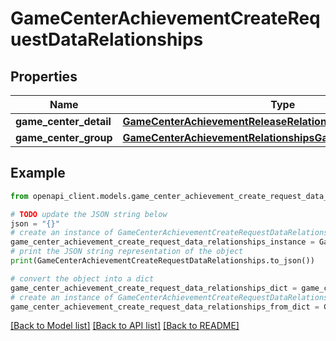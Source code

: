 # GameCenterAchievementCreateRequestDataRelationships


## Properties

Name | Type | Description | Notes
------------ | ------------- | ------------- | -------------
**game_center_detail** | [**GameCenterAchievementReleaseRelationshipsGameCenterDetail**](GameCenterAchievementReleaseRelationshipsGameCenterDetail.md) |  | [optional] 
**game_center_group** | [**GameCenterAchievementRelationshipsGameCenterGroup**](GameCenterAchievementRelationshipsGameCenterGroup.md) |  | [optional] 

## Example

```python
from openapi_client.models.game_center_achievement_create_request_data_relationships import GameCenterAchievementCreateRequestDataRelationships

# TODO update the JSON string below
json = "{}"
# create an instance of GameCenterAchievementCreateRequestDataRelationships from a JSON string
game_center_achievement_create_request_data_relationships_instance = GameCenterAchievementCreateRequestDataRelationships.from_json(json)
# print the JSON string representation of the object
print(GameCenterAchievementCreateRequestDataRelationships.to_json())

# convert the object into a dict
game_center_achievement_create_request_data_relationships_dict = game_center_achievement_create_request_data_relationships_instance.to_dict()
# create an instance of GameCenterAchievementCreateRequestDataRelationships from a dict
game_center_achievement_create_request_data_relationships_from_dict = GameCenterAchievementCreateRequestDataRelationships.from_dict(game_center_achievement_create_request_data_relationships_dict)
```
[[Back to Model list]](../README.md#documentation-for-models) [[Back to API list]](../README.md#documentation-for-api-endpoints) [[Back to README]](../README.md)


